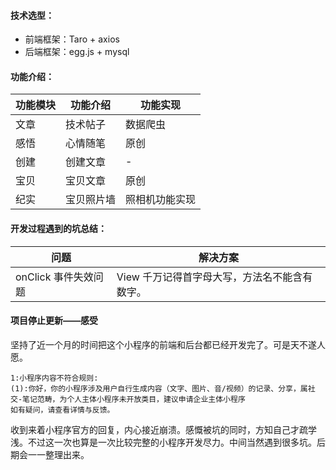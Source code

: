 #### 技术选型：

* 前端框架：Taro + axios
* 后端框架：egg.js + mysql

#### 功能介绍：

| 功能模块 | 功能介绍 | 功能实现 |
| ------ | ------ | ------ |
| 文章 | 技术帖子 | 数据爬虫 |
| 感悟 | 心情随笔 | 原创 |
| 创建 | 创建文章 | - |
| 宝贝 | 宝贝文章 | 原创 |
| 纪实 | 宝贝照片墙 | 照相机功能实现 |

#### 开发过程遇到的坑总结：

| 问题 | 解决方案 |
| ------ | ------ |
| onClick 事件失效问题 | View 千万记得首字母大写，方法名不能含有数字。 |

#### 项目停止更新——感受

坚持了近一个月的时间把这个小程序的前端和后台都已经开发完了。可是天不遂人愿。

```
1:小程序内容不符合规则:
(1):你好，你的小程序涉及用户自行生成内容（文字、图片、音/视频）的记录、分享，属社交-笔记范畴，为个人主体小程序未开放类目，建议申请企业主体小程序
如有疑问，请查看详情与反馈。
```

收到来着小程序官方的回复，内心接近崩溃。感慨被坑的同时，方知自己才疏学浅。不过这一次也算是一次比较完整的小程序开发尽力。中间当然遇到很多坑。后期会一一整理出来。

